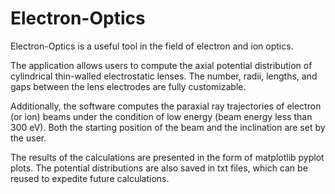 # Electron-Optics

Electron-Optics is a useful tool in the field of electron and ion optics.

The application allows users to compute the axial potential distribution of cylindrical thin-walled electrostatic lenses. The number, radii, lengths, and gaps between the lens electrodes are fully customizable.

Additionally, the software computes the paraxial ray trajectories of electron (or ion) beams under the condition of low energy (beam energy less than 300 eV). Both the starting position of the beam and the inclination are set by the user.

The results of the calculations are presented in the form of matplotlib pyplot plots. The potential distributions are also saved in txt files, which can be reused to expedite future calculations.
